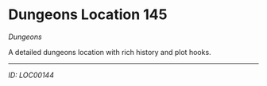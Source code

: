 # Dungeons Location 145

*Dungeons*

A detailed dungeons location with rich history and plot hooks.

---
*ID: LOC00144*